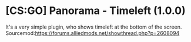 # [CS:GO] Panorama - Timeleft (1.0.0)
It's a very simple plugin, who shows timeleft at the bottom of the screen.
Sourcemod:https://forums.alliedmods.net/showthread.php?p=2608094
